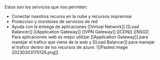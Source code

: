 Estos son los servicios que nos permiten:
- Conectar nuestros recuros en la nube y recursos onpremise
- Proteccion y monitoreo de servicios de red
- Ayuda con la entrega de aplicaciones
[[Virtual Network]]
[[Load Balancer]]
[[Application Gateway]]
[[VPN Gateway]]
[[CDN]]
[[NSG]]
Para aplicaciones web es mejor utilizar [[Application Gateway]] para manejar el trafico que viene de la web y [[Load Balancer]] para manejar el trafico dentro de los recursos de azure.
![[Pasted image 20230303170126.png]]

